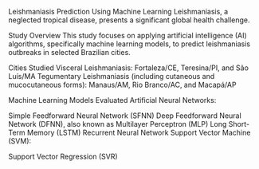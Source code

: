 Leishmaniasis Prediction Using Machine Learning
Leishmaniasis, a neglected tropical disease, presents a significant global health challenge.

Study Overview
This study focuses on applying artificial intelligence (AI) algorithms, specifically machine learning models, to predict leishmaniasis outbreaks in selected Brazilian cities.

Cities Studied
Visceral Leishmaniasis: Fortaleza/CE, Teresina/PI, and São Luís/MA
Tegumentary Leishmaniasis (including cutaneous and mucocutaneous forms): Manaus/AM, Rio Branco/AC, and Macapá/AP

Machine Learning Models Evaluated
Artificial Neural Networks:

Simple Feedforward Neural Network (SFNN)
Deep Feedforward Neural Network (DFNN), also known as Multilayer Perceptron (MLP)
Long Short-Term Memory (LSTM) Recurrent Neural Network
Support Vector Machine (SVM):

Support Vector Regression (SVR)
